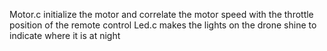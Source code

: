 Motor.c initialize the motor and correlate the motor speed with the throttle position of the remote control
Led.c makes the lights on the drone shine to indicate where it is at night
